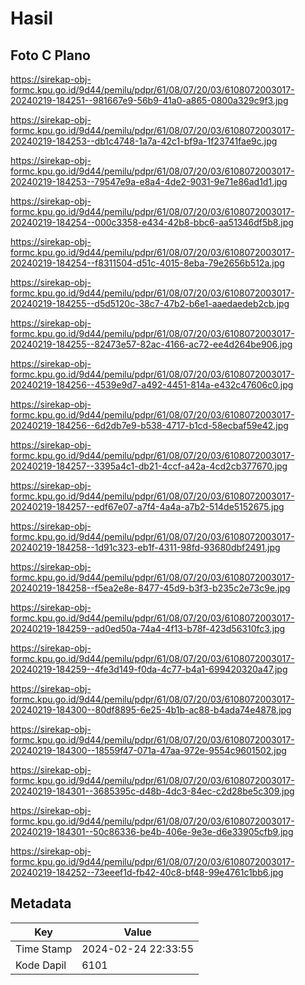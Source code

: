 # Hasil

## Foto C Plano

https://sirekap-obj-formc.kpu.go.id/9d44/pemilu/pdpr/61/08/07/20/03/6108072003017-20240219-184251--981667e9-56b9-41a0-a865-0800a329c9f3.jpg

https://sirekap-obj-formc.kpu.go.id/9d44/pemilu/pdpr/61/08/07/20/03/6108072003017-20240219-184253--db1c4748-1a7a-42c1-bf9a-1f23741fae9c.jpg

https://sirekap-obj-formc.kpu.go.id/9d44/pemilu/pdpr/61/08/07/20/03/6108072003017-20240219-184253--79547e9a-e8a4-4de2-9031-9e71e86ad1d1.jpg

https://sirekap-obj-formc.kpu.go.id/9d44/pemilu/pdpr/61/08/07/20/03/6108072003017-20240219-184254--000c3358-e434-42b8-bbc6-aa51346df5b8.jpg

https://sirekap-obj-formc.kpu.go.id/9d44/pemilu/pdpr/61/08/07/20/03/6108072003017-20240219-184254--f8311504-d51c-4015-8eba-79e2656b512a.jpg

https://sirekap-obj-formc.kpu.go.id/9d44/pemilu/pdpr/61/08/07/20/03/6108072003017-20240219-184255--d5d5120c-38c7-47b2-b6e1-aaedaedeb2cb.jpg

https://sirekap-obj-formc.kpu.go.id/9d44/pemilu/pdpr/61/08/07/20/03/6108072003017-20240219-184255--82473e57-82ac-4166-ac72-ee4d264be906.jpg

https://sirekap-obj-formc.kpu.go.id/9d44/pemilu/pdpr/61/08/07/20/03/6108072003017-20240219-184256--4539e9d7-a492-4451-814a-e432c47606c0.jpg

https://sirekap-obj-formc.kpu.go.id/9d44/pemilu/pdpr/61/08/07/20/03/6108072003017-20240219-184256--6d2db7e9-b538-4717-b1cd-58ecbaf59e42.jpg

https://sirekap-obj-formc.kpu.go.id/9d44/pemilu/pdpr/61/08/07/20/03/6108072003017-20240219-184257--3395a4c1-db21-4ccf-a42a-4cd2cb377670.jpg

https://sirekap-obj-formc.kpu.go.id/9d44/pemilu/pdpr/61/08/07/20/03/6108072003017-20240219-184257--edf67e07-a7f4-4a4a-a7b2-514de5152675.jpg

https://sirekap-obj-formc.kpu.go.id/9d44/pemilu/pdpr/61/08/07/20/03/6108072003017-20240219-184258--1d91c323-eb1f-4311-98fd-93680dbf2491.jpg

https://sirekap-obj-formc.kpu.go.id/9d44/pemilu/pdpr/61/08/07/20/03/6108072003017-20240219-184258--f5ea2e8e-8477-45d9-b3f3-b235c2e73c9e.jpg

https://sirekap-obj-formc.kpu.go.id/9d44/pemilu/pdpr/61/08/07/20/03/6108072003017-20240219-184259--ad0ed50a-74a4-4f13-b78f-423d56310fc3.jpg

https://sirekap-obj-formc.kpu.go.id/9d44/pemilu/pdpr/61/08/07/20/03/6108072003017-20240219-184259--4fe3d149-f0da-4c77-b4a1-699420320a47.jpg

https://sirekap-obj-formc.kpu.go.id/9d44/pemilu/pdpr/61/08/07/20/03/6108072003017-20240219-184300--80df8895-6e25-4b1b-ac88-b4ada74e4878.jpg

https://sirekap-obj-formc.kpu.go.id/9d44/pemilu/pdpr/61/08/07/20/03/6108072003017-20240219-184300--18559f47-071a-47aa-972e-9554c9601502.jpg

https://sirekap-obj-formc.kpu.go.id/9d44/pemilu/pdpr/61/08/07/20/03/6108072003017-20240219-184301--3685395c-d48b-4dc3-84ec-c2d28be5c309.jpg

https://sirekap-obj-formc.kpu.go.id/9d44/pemilu/pdpr/61/08/07/20/03/6108072003017-20240219-184301--50c86336-be4b-406e-9e3e-d6e33905cfb9.jpg

https://sirekap-obj-formc.kpu.go.id/9d44/pemilu/pdpr/61/08/07/20/03/6108072003017-20240219-184252--73eeef1d-fb42-40c8-bf48-99e4761c1bb6.jpg


## Metadata

| Key        | Value               |
| ---------- | ------------------- |
| Time Stamp | 2024-02-24 22:33:55 |
| Kode Dapil | 6101                |



